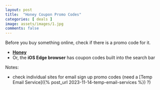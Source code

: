 ```yaml
---
layout: post
title:  "Honey Coupon Promo Codes"
categories: [ deals ]
image: assets/images/1.jpg
comments: false
---
```


Before you buy something online, check if there is a promo code for it.

+ **[Honey](https://www.joinhoney.com/explore/)**
+ Or, the **iOS Edge browser** has coupon codes built into the search bar

Notes:
- check individual sites for email sign up promo codes (need a [Temp Email Service]({% post_url 2023-11-14-temp-email-services %}) ?)
